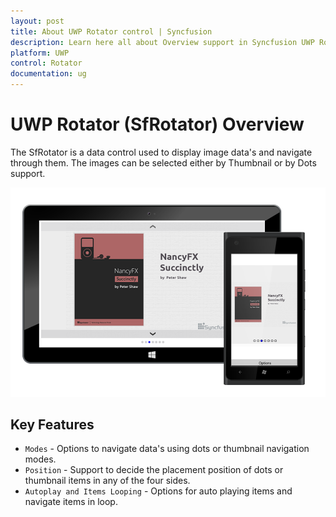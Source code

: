 ```yaml
---
layout: post
title: About UWP Rotator control | Syncfusion
description: Learn here all about Overview support in Syncfusion UWP Rotator (SfRotator) control and more.
platform: UWP
control: Rotator 
documentation: ug
---
```


# UWP Rotator (SfRotator) Overview

The SfRotator is a data control used to display image data's and navigate through them. The images can be selected either by Thumbnail or by Dots support.

![overview](images/overview.png)
 
## Key Features

* `Modes` - Options to navigate data's using dots or thumbnail navigation modes.
* `Position` - Support to decide the placement position of dots or thumbnail items in any of the four sides.
* `Autoplay and Items Looping` - Options for auto playing items and navigate items in loop.
